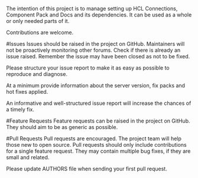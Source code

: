 The intention of this project is to manage setting up HCL Connections, Component Pack and Docs and its dependencies. It can be used as a whole or only needed parts of it. 

Contributions are welcome.

#Issues
Issues should be raised in the project on GitHub. Maintainers will not be proactively monitoring other forums. Check if there is already an issue raised. Remember the issue may have been closed as not to be fixed.

Please structure your issue report to make it as easy as possible to reproduce and diagnose.

At a minimum provide information about the server version, fix packs and hot fixes applied.

An informative and well-structured issue report will increase the chances of a timely fix.

#Feature Requests
Feature requests can be raised in the project on GitHub. They should aim to be as generic as possible.

#Pull Requests
Pull requests are encouraged. The project team will help those new to open source. Pull requests should only include contributions for a single feature request. They may contain multiple bug fixes, if they are small and related.

Please update AUTHORS file when sending your first pull request.

